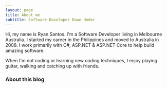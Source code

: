 ```yaml
---
layout: page
title: About me
subtitle: Software Developer Down Under 
---
```


Hi, my name is Ryan Santos. I'm a Software Developer living in Melbourne Australia. 
I started my career in the Philippines and moved to Australia in 2008. I work primarily with C#, ASP.NET & ASP.NET Core
to help build amazing software.


When I'm not coding or learning new coding techniques, I enjoy playing guitar, walking and catching up with friends.


### About this blog






